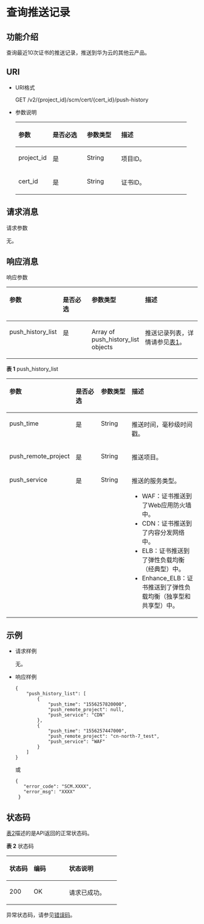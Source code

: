 # 查询推送记录<a name="scm_02_0031"></a>

## 功能介绍<a name="zh-cn_topic_0000001123154083_section37533920154934"></a>

查询最近10次证书的推送记录，推送到华为云的其他云产品。

## URI<a name="zh-cn_topic_0000001123154083_section37627629154934"></a>

-   URI格式

    GET /v2/\{project\_id\}/scm/cert/\{cert\_id\}/push-history

-   参数说明

    <a name="zh-cn_topic_0000001123154083_table38759358154934"></a>
    <table><thead align="left"><tr id="zh-cn_topic_0000001123154083_row60644171154934"><th class="cellrowborder" valign="top" width="20%" id="mcps1.1.5.1.1"><p id="zh-cn_topic_0000001123154083_p13230838154934"><a name="zh-cn_topic_0000001123154083_p13230838154934"></a><a name="zh-cn_topic_0000001123154083_p13230838154934"></a>参数</p>
    </th>
    <th class="cellrowborder" valign="top" width="20%" id="mcps1.1.5.1.2"><p id="zh-cn_topic_0000001123154083_p5794640174512"><a name="zh-cn_topic_0000001123154083_p5794640174512"></a><a name="zh-cn_topic_0000001123154083_p5794640174512"></a>是否必选</p>
    </th>
    <th class="cellrowborder" valign="top" width="20%" id="mcps1.1.5.1.3"><p id="zh-cn_topic_0000001123154083_p189631837204516"><a name="zh-cn_topic_0000001123154083_p189631837204516"></a><a name="zh-cn_topic_0000001123154083_p189631837204516"></a>参数类型</p>
    </th>
    <th class="cellrowborder" valign="top" width="40%" id="mcps1.1.5.1.4"><p id="zh-cn_topic_0000001123154083_p11784586154934"><a name="zh-cn_topic_0000001123154083_p11784586154934"></a><a name="zh-cn_topic_0000001123154083_p11784586154934"></a>描述</p>
    </th>
    </tr>
    </thead>
    <tbody><tr id="zh-cn_topic_0000001123154083_row15027399154934"><td class="cellrowborder" valign="top" width="20%" headers="mcps1.1.5.1.1 "><p id="zh-cn_topic_0000001123154083_p9259788154934"><a name="zh-cn_topic_0000001123154083_p9259788154934"></a><a name="zh-cn_topic_0000001123154083_p9259788154934"></a>project_id</p>
    </td>
    <td class="cellrowborder" valign="top" width="20%" headers="mcps1.1.5.1.2 "><p id="zh-cn_topic_0000001123154083_p579474015451"><a name="zh-cn_topic_0000001123154083_p579474015451"></a><a name="zh-cn_topic_0000001123154083_p579474015451"></a>是</p>
    </td>
    <td class="cellrowborder" valign="top" width="20%" headers="mcps1.1.5.1.3 "><p id="zh-cn_topic_0000001123154083_p10963137174512"><a name="zh-cn_topic_0000001123154083_p10963137174512"></a><a name="zh-cn_topic_0000001123154083_p10963137174512"></a>String</p>
    </td>
    <td class="cellrowborder" valign="top" width="40%" headers="mcps1.1.5.1.4 "><p id="zh-cn_topic_0000001123154083_p5464351154934"><a name="zh-cn_topic_0000001123154083_p5464351154934"></a><a name="zh-cn_topic_0000001123154083_p5464351154934"></a>项目ID。</p>
    </td>
    </tr>
    <tr id="zh-cn_topic_0000001123154083_row989315217372"><td class="cellrowborder" valign="top" width="20%" headers="mcps1.1.5.1.1 "><p id="zh-cn_topic_0000001123154083_p2088412269205"><a name="zh-cn_topic_0000001123154083_p2088412269205"></a><a name="zh-cn_topic_0000001123154083_p2088412269205"></a>cert_id</p>
    </td>
    <td class="cellrowborder" valign="top" width="20%" headers="mcps1.1.5.1.2 "><p id="zh-cn_topic_0000001123154083_p8489144317201"><a name="zh-cn_topic_0000001123154083_p8489144317201"></a><a name="zh-cn_topic_0000001123154083_p8489144317201"></a>是</p>
    </td>
    <td class="cellrowborder" valign="top" width="20%" headers="mcps1.1.5.1.3 "><p id="zh-cn_topic_0000001123154083_p39631137174517"><a name="zh-cn_topic_0000001123154083_p39631137174517"></a><a name="zh-cn_topic_0000001123154083_p39631137174517"></a>String</p>
    </td>
    <td class="cellrowborder" valign="top" width="40%" headers="mcps1.1.5.1.4 "><p id="zh-cn_topic_0000001123154083_p088412615206"><a name="zh-cn_topic_0000001123154083_p088412615206"></a><a name="zh-cn_topic_0000001123154083_p088412615206"></a>证书ID。</p>
    </td>
    </tr>
    </tbody>
    </table>


## 请求消息<a name="zh-cn_topic_0000001123154083_section49179167154934"></a>

请求参数

无。

## 响应消息<a name="zh-cn_topic_0000001123154083_section35819930154934"></a>

响应参数

<a name="zh-cn_topic_0000001123154083_table15149133353815"></a>
<table><thead align="left"><tr id="zh-cn_topic_0000001123154083_row20149133143810"><th class="cellrowborder" valign="top" width="20%" id="mcps1.1.5.1.1"><p id="zh-cn_topic_0000001123154083_p137111138153819"><a name="zh-cn_topic_0000001123154083_p137111138153819"></a><a name="zh-cn_topic_0000001123154083_p137111138153819"></a>参数</p>
</th>
<th class="cellrowborder" valign="top" width="20%" id="mcps1.1.5.1.2"><p id="zh-cn_topic_0000001123154083_p91961251174511"><a name="zh-cn_topic_0000001123154083_p91961251174511"></a><a name="zh-cn_topic_0000001123154083_p91961251174511"></a>是否必选</p>
</th>
<th class="cellrowborder" valign="top" width="20%" id="mcps1.1.5.1.3"><p id="zh-cn_topic_0000001123154083_p721134811458"><a name="zh-cn_topic_0000001123154083_p721134811458"></a><a name="zh-cn_topic_0000001123154083_p721134811458"></a>参数类型</p>
</th>
<th class="cellrowborder" valign="top" width="40%" id="mcps1.1.5.1.4"><p id="zh-cn_topic_0000001123154083_p19711173817386"><a name="zh-cn_topic_0000001123154083_p19711173817386"></a><a name="zh-cn_topic_0000001123154083_p19711173817386"></a>描述</p>
</th>
</tr>
</thead>
<tbody><tr id="zh-cn_topic_0000001123154083_row71496336381"><td class="cellrowborder" valign="top" width="20%" headers="mcps1.1.5.1.1 "><p id="zh-cn_topic_0000001123154083_p1464253463816"><a name="zh-cn_topic_0000001123154083_p1464253463816"></a><a name="zh-cn_topic_0000001123154083_p1464253463816"></a>push_history_list</p>
</td>
<td class="cellrowborder" valign="top" width="20%" headers="mcps1.1.5.1.2 "><p id="zh-cn_topic_0000001123154083_p18196105104516"><a name="zh-cn_topic_0000001123154083_p18196105104516"></a><a name="zh-cn_topic_0000001123154083_p18196105104516"></a>是</p>
</td>
<td class="cellrowborder" valign="top" width="20%" headers="mcps1.1.5.1.3 "><p id="zh-cn_topic_0000001123154083_p1521124815450"><a name="zh-cn_topic_0000001123154083_p1521124815450"></a><a name="zh-cn_topic_0000001123154083_p1521124815450"></a>Array of push_history_list objects</p>
</td>
<td class="cellrowborder" valign="top" width="40%" headers="mcps1.1.5.1.4 "><p id="zh-cn_topic_0000001123154083_p1214923318387"><a name="zh-cn_topic_0000001123154083_p1214923318387"></a><a name="zh-cn_topic_0000001123154083_p1214923318387"></a>推送记录列表，详情请参见<a href="#zh-cn_topic_0000001123154083_table107974514427">表1</a>。</p>
</td>
</tr>
</tbody>
</table>

**表 1**  push\_history\_list

<a name="zh-cn_topic_0000001123154083_table107974514427"></a>
<table><thead align="left"><tr id="zh-cn_topic_0000001123154083_row17802045174211"><th class="cellrowborder" valign="top" width="20%" id="mcps1.2.5.1.1"><p id="zh-cn_topic_0000001123154083_p3941653104211"><a name="zh-cn_topic_0000001123154083_p3941653104211"></a><a name="zh-cn_topic_0000001123154083_p3941653104211"></a>参数</p>
</th>
<th class="cellrowborder" valign="top" width="20%" id="mcps1.2.5.1.2"><p id="zh-cn_topic_0000001123154083_p46341657154513"><a name="zh-cn_topic_0000001123154083_p46341657154513"></a><a name="zh-cn_topic_0000001123154083_p46341657154513"></a>是否必选</p>
</th>
<th class="cellrowborder" valign="top" width="20%" id="mcps1.2.5.1.3"><p id="zh-cn_topic_0000001123154083_p3918135464518"><a name="zh-cn_topic_0000001123154083_p3918135464518"></a><a name="zh-cn_topic_0000001123154083_p3918135464518"></a>参数类型</p>
</th>
<th class="cellrowborder" valign="top" width="40%" id="mcps1.2.5.1.4"><p id="zh-cn_topic_0000001123154083_p109411531427"><a name="zh-cn_topic_0000001123154083_p109411531427"></a><a name="zh-cn_topic_0000001123154083_p109411531427"></a>描述</p>
</th>
</tr>
</thead>
<tbody><tr id="zh-cn_topic_0000001123154083_row0807457429"><td class="cellrowborder" valign="top" width="20%" headers="mcps1.2.5.1.1 "><p id="zh-cn_topic_0000001123154083_p194114535424"><a name="zh-cn_topic_0000001123154083_p194114535424"></a><a name="zh-cn_topic_0000001123154083_p194114535424"></a>push_time</p>
</td>
<td class="cellrowborder" valign="top" width="20%" headers="mcps1.2.5.1.2 "><p id="zh-cn_topic_0000001123154083_p163415579450"><a name="zh-cn_topic_0000001123154083_p163415579450"></a><a name="zh-cn_topic_0000001123154083_p163415579450"></a>是</p>
</td>
<td class="cellrowborder" valign="top" width="20%" headers="mcps1.2.5.1.3 "><p id="zh-cn_topic_0000001123154083_p1491818547458"><a name="zh-cn_topic_0000001123154083_p1491818547458"></a><a name="zh-cn_topic_0000001123154083_p1491818547458"></a>String</p>
</td>
<td class="cellrowborder" valign="top" width="40%" headers="mcps1.2.5.1.4 "><p id="zh-cn_topic_0000001123154083_p79421453154214"><a name="zh-cn_topic_0000001123154083_p79421453154214"></a><a name="zh-cn_topic_0000001123154083_p79421453154214"></a>推送时间，毫秒级时间戳。</p>
</td>
</tr>
<tr id="zh-cn_topic_0000001123154083_row1280124574217"><td class="cellrowborder" valign="top" width="20%" headers="mcps1.2.5.1.1 "><p id="zh-cn_topic_0000001123154083_p1894215364214"><a name="zh-cn_topic_0000001123154083_p1894215364214"></a><a name="zh-cn_topic_0000001123154083_p1894215364214"></a>push_remote_project</p>
</td>
<td class="cellrowborder" valign="top" width="20%" headers="mcps1.2.5.1.2 "><p id="zh-cn_topic_0000001123154083_p4942353164220"><a name="zh-cn_topic_0000001123154083_p4942353164220"></a><a name="zh-cn_topic_0000001123154083_p4942353164220"></a>是</p>
</td>
<td class="cellrowborder" valign="top" width="20%" headers="mcps1.2.5.1.3 "><p id="zh-cn_topic_0000001123154083_p12918115494517"><a name="zh-cn_topic_0000001123154083_p12918115494517"></a><a name="zh-cn_topic_0000001123154083_p12918115494517"></a>String</p>
</td>
<td class="cellrowborder" valign="top" width="40%" headers="mcps1.2.5.1.4 "><p id="zh-cn_topic_0000001123154083_p159421953114212"><a name="zh-cn_topic_0000001123154083_p159421953114212"></a><a name="zh-cn_topic_0000001123154083_p159421953114212"></a>推送项目。</p>
</td>
</tr>
<tr id="zh-cn_topic_0000001123154083_row1080245194212"><td class="cellrowborder" valign="top" width="20%" headers="mcps1.2.5.1.1 "><p id="zh-cn_topic_0000001123154083_p13942155311426"><a name="zh-cn_topic_0000001123154083_p13942155311426"></a><a name="zh-cn_topic_0000001123154083_p13942155311426"></a>push_service</p>
</td>
<td class="cellrowborder" valign="top" width="20%" headers="mcps1.2.5.1.2 "><p id="zh-cn_topic_0000001123154083_p1994245317429"><a name="zh-cn_topic_0000001123154083_p1994245317429"></a><a name="zh-cn_topic_0000001123154083_p1994245317429"></a>是</p>
</td>
<td class="cellrowborder" valign="top" width="20%" headers="mcps1.2.5.1.3 "><p id="zh-cn_topic_0000001123154083_p1291855454516"><a name="zh-cn_topic_0000001123154083_p1291855454516"></a><a name="zh-cn_topic_0000001123154083_p1291855454516"></a>String</p>
</td>
<td class="cellrowborder" valign="top" width="40%" headers="mcps1.2.5.1.4 "><p id="zh-cn_topic_0000001123154083_p179422053114210"><a name="zh-cn_topic_0000001123154083_p179422053114210"></a><a name="zh-cn_topic_0000001123154083_p179422053114210"></a>推送的服务类型。</p>
<a name="zh-cn_topic_0000001123154083_ul494365314212"></a><a name="zh-cn_topic_0000001123154083_ul494365314212"></a><ul id="zh-cn_topic_0000001123154083_ul494365314212"><li>WAF：证书推送到了Web应用防火墙中。</li><li>CDN：证书推送到了内容分发网络中。</li><li>ELB：证书推送到了弹性负载均衡（经典型）中。</li><li>Enhance_ELB：证书推送到了弹性负载均衡（独享型和共享型）中。</li></ul>
</td>
</tr>
</tbody>
</table>

## 示例<a name="zh-cn_topic_0000001123154083_section16883113220574"></a>

-   请求样例

    无。

-   响应样例

    ```
    {
        "push_history_list": [
            {
                "push_time": "1556257820000",
                "push_remote_project": null,
                "push_service": "CDN"
            },
            {
                "push_time": "1556257447000",
                "push_remote_project": "cn-north-7_test",
                "push_service": "WAF"
            }
        ]
    }
    ```

    或

    ```
    { 
       "error_code": "SCM.XXXX",  
       "error_msg": "XXXX"   
     }
    ```


## 状态码<a name="zh-cn_topic_0000001123154083_section3454223421"></a>

[表2](#zh-cn_topic_0000001123154083_scm_02_0014_zh-cn_topic_0079615001_table20596071)描述的是API返回的正常状态码。

**表 2**  状态码

<a name="zh-cn_topic_0000001123154083_scm_02_0014_zh-cn_topic_0079615001_table20596071"></a>
<table><thead align="left"><tr id="zh-cn_topic_0000001123154083_scm_02_0014_zh-cn_topic_0079615001_row9746163"><th class="cellrowborder" valign="top" width="22%" id="mcps1.2.4.1.1"><p id="zh-cn_topic_0000001123154083_scm_02_0014_p57545694203043"><a name="zh-cn_topic_0000001123154083_scm_02_0014_p57545694203043"></a><a name="zh-cn_topic_0000001123154083_scm_02_0014_p57545694203043"></a>状态码</p>
</th>
<th class="cellrowborder" valign="top" width="32%" id="mcps1.2.4.1.2"><p id="zh-cn_topic_0000001123154083_scm_02_0014_p4531342288"><a name="zh-cn_topic_0000001123154083_scm_02_0014_p4531342288"></a><a name="zh-cn_topic_0000001123154083_scm_02_0014_p4531342288"></a>编码</p>
</th>
<th class="cellrowborder" valign="top" width="46%" id="mcps1.2.4.1.3"><p id="zh-cn_topic_0000001123154083_scm_02_0014_p30689603203043"><a name="zh-cn_topic_0000001123154083_scm_02_0014_p30689603203043"></a><a name="zh-cn_topic_0000001123154083_scm_02_0014_p30689603203043"></a>状态说明</p>
</th>
</tr>
</thead>
<tbody><tr id="zh-cn_topic_0000001123154083_scm_02_0014_zh-cn_topic_0079615001_row48621261"><td class="cellrowborder" valign="top" width="22%" headers="mcps1.2.4.1.1 "><p id="zh-cn_topic_0000001123154083_scm_02_0014_zh-cn_topic_0079615001_p46008046"><a name="zh-cn_topic_0000001123154083_scm_02_0014_zh-cn_topic_0079615001_p46008046"></a><a name="zh-cn_topic_0000001123154083_scm_02_0014_zh-cn_topic_0079615001_p46008046"></a>200</p>
</td>
<td class="cellrowborder" valign="top" width="32%" headers="mcps1.2.4.1.2 "><p id="zh-cn_topic_0000001123154083_scm_02_0014_p7538425819"><a name="zh-cn_topic_0000001123154083_scm_02_0014_p7538425819"></a><a name="zh-cn_topic_0000001123154083_scm_02_0014_p7538425819"></a>OK</p>
</td>
<td class="cellrowborder" valign="top" width="46%" headers="mcps1.2.4.1.3 "><p id="zh-cn_topic_0000001123154083_scm_02_0014_zh-cn_topic_0079615001_p35664277"><a name="zh-cn_topic_0000001123154083_scm_02_0014_zh-cn_topic_0079615001_p35664277"></a><a name="zh-cn_topic_0000001123154083_scm_02_0014_zh-cn_topic_0079615001_p35664277"></a>请求已成功。</p>
</td>
</tr>
</tbody>
</table>

异常状态码，请参见[错误码](https://support.huaweicloud.com/api-scm/ErrorCode.html)。

